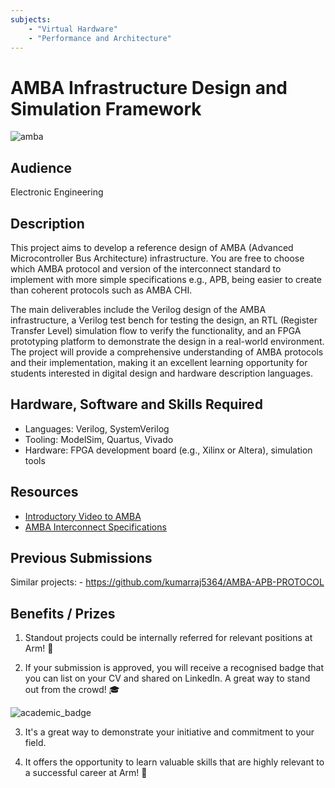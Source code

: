 ```yaml
---
subjects:
    - "Virtual Hardware"
    - "Performance and Architecture"
---
```


# AMBA Infrastructure Design and Simulation Framework

![amba](./images/AMBA.avif)

## Audience
Electronic Engineering

## Description
This project aims to develop a reference design of AMBA (Advanced Microcontroller Bus Architecture) infrastructure. You are free to choose which AMBA protocol and version of the interconnect standard to implement with more simple specifications e.g., APB, being easier to create than coherent protocols such as AMBA CHI. 

The main deliverables include the Verilog design of the AMBA infrastructure, a Verilog test bench for testing the design, an RTL (Register Transfer Level) simulation flow to verify the functionality, and an FPGA prototyping platform to demonstrate the design in a real-world environment. The project will provide a comprehensive understanding of AMBA protocols and their implementation, making it an excellent learning opportunity for students interested in digital design and hardware description languages.

## Hardware, Software and Skills Required

- Languages: Verilog, SystemVerilog
- Tooling: ModelSim, Quartus, Vivado
- Hardware: FPGA development board (e.g., Xilinx or Altera), simulation tools

## Resources
- [Introductory Video to AMBA](https://www.youtube.com/watch?v=zayyWwSxyW4)
- [AMBA Interconnect Specifications](https://www.arm.com/architecture/system-architectures/amba/amba-specifications)

## Previous Submissions

Similar projects:
    - https://github.com/kumarraj5364/AMBA-APB-PROTOCOL 

## Benefits / Prizes

1. Standout projects could be internally referred for relevant positions at Arm! :page_with_curl:

2. If your submission is approved, you will receive a recognised badge that you can list on your CV and shared on LinkedIn. A great way to stand out from the crowd! :mortar_board:

![academic_badge](../../images/ACA_badge.jpg)

3. It's a great way to demonstrate your initiative and commitment to your field. 

4. It offers the opportunity to learn valuable skills that are highly relevant to a successful career at Arm!  :tada: